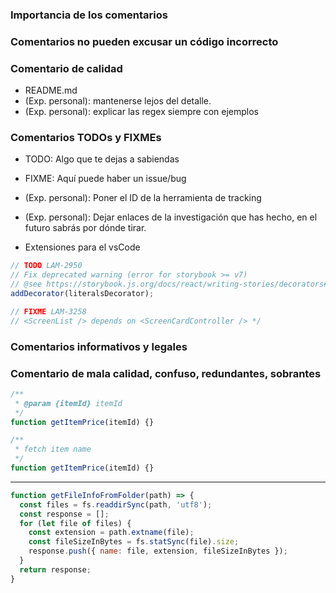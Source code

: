 ### Importancia de los comentarios

### Comentarios no pueden excusar un código incorrecto

### Comentario de calidad

- README.md
- (Exp. personal): mantenerse lejos del detalle.
- (Exp. personal): explicar las regex siempre con ejemplos

### Comentarios TODOs y FIXMEs

- TODO: Algo que te dejas a sabiendas
- FIXME: Aquí puede haber un issue/bug

- (Exp. personal): Poner el ID de la herramienta de tracking
- (Exp. personal): Dejar enlaces de la investigación que has hecho, en el futuro sabrás por dónde tirar.
- Extensiones para el vsCode

```js
// TODO LAM-2950
// Fix deprecated warning (error for storybook >= v7)
// @see https://storybook.js.org/docs/react/writing-stories/decorators#global-decorators
addDecorator(literalsDecorator);
```

```js
// FIXME LAM-3258
// <ScreenList /> depends on <ScreenCardController /> */
```

### Comentarios informativos y legales

### Comentario de mala calidad, confuso, redundantes, sobrantes

```js
/**
 * @param {itemId} itemId
 */
function getItemPrice(itemId) {}
```

```js
/**
 * fetch item name
 */
function getItemPrice(itemId) {}
```

***

```js
function getFileInfoFromFolder(path) => {
  const files = fs.readdirSync(path, 'utf8');
  const response = [];
  for (let file of files) {
    const extension = path.extname(file);
    const fileSizeInBytes = fs.statSync(file).size;
    response.push({ name: file, extension, fileSizeInBytes });
  }
  return response;
}
```
